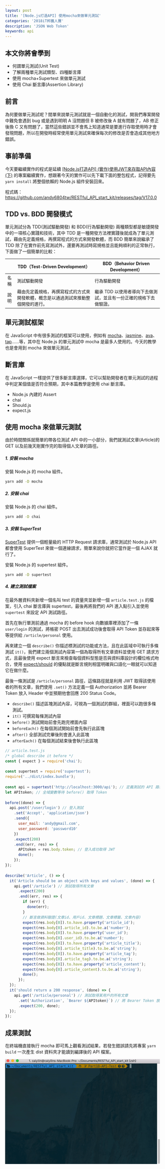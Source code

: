 ```yaml
---
layout: post
title: '[Node.js打造API] 使用mocha來做單元測試'
categories: '2018iT邦鐵人賽'
description: 'JSON Web Token'
keywords: api
---
```


## 本文你將會學到
- 何謂單元測試(Unit Test)
- 了解兩種單元測試類型、四種斷言庫
- 使用 mocha+Supertest 來做單元測試
- 使用 Chai 斷言庫(Assertion Library)

## 前言
為何要做單元測試呢？間單來說單元測試就是一個自動化的測試，開我們專案開發中難免會遇到 bug 或是遇到明明 A 沒問題但 B 被修改後 A 就有問題了，AB 修正後換 C 又有問題了，當然這些錯誤並不會馬上知道通常是要進行存取使用時才會發現問題，所以在開發時經常使用單元測試來確保每次的修改是否會造成其他地方錯誤。

## 事前準備
今天要繼續實作的程式是延續 [[Node.js打造API] (實作)使用JWT來存取API內容(下)](https://andy6804tw.github.io/2018/01/12/get-personal-article(2)/) 的專案繼續實作，想跟著今天的實作可以先下載下面的整包程式，記得要先 `yarn install` 將整個依賴的 Node.js 組件安裝回來。

程式碼：https://github.com/andy6804tw/RESTful_API_start_kit/releases/tag/V17.0.0

## TDD vs. BDD 開發模式
單元測試分為 TDD(測試驅動開發) 和 BDD(行為驅動開發) 兩種類型都是敏捷開發中的一項核心實踐和技術，其中 TDD 是一種開發方法裡實踐後就成為了單元測試，藉由先定義規格，再撰寫程式的方式來開發軟體，而 BDD 簡單來說繼承了 TDD 除了在實作前先寫測試外，還要再測試時寫規格並且能夠順利的正常執行，下面做了一個簡單的比較：

| |	TDD（Test-Driven Development）| BDD（Behavior Driven Development）|
|------------- | ------------- | ------------- |
|名稱| 測試驅動開發|行為驅動開發|
|說明|藉由先定義規格，再撰寫程式的方式來開發軟體，概念是以通過測試來推動整個開發的進行。|繼承 TDD 以使用者導向下去做測試，並且有一份正確的規格下去做驗證。|

## 單元測試框架
在 JavaScript 中有很多測試的框架可以使用，例如有 [mocha](https://github.com/mochajs/mocha)、[jasmine](https://github.com/jasmine/jasmine)、[ava](https://github.com/avajs/ava)、[tap](https://github.com/tapjs/node-tap)......等，其中在 Node.js 的單元測試中 mocha 是最多人使用的。今天的教學也是會用到 mocha 來做單元測試。

## 斷言庫
在 JavaScript 一樣提供了很多斷言庫選擇，它可以幫助開發者在單元測試的過程中判定某個值是否符合預期，其中本篇教學是使用 chai 斷言庫。

- Node.js 內建的 Assert
- chai
- Should.js
- expect.js

## 使用 mocha 來做單元測試
由於時間關係就簡單的帶各位測試 API 中的一小部分，我們就測試文章(Article)的 GET 以及前幾天剛實作完的取得個人文章的路徑。

##### 1. 安裝 mocha
安裝 Node.js 的 mocha 組件。

```bash
yarn add -D mocha
```

##### 2. 安裝 chai
安裝 Node.js 的 chai 組件。

```bash
yarn add -D chai
```

##### 3. 安裝 SuperTest
[SuperTest](https://github.com/visionmedia/supertest) 提供一個輕量級的 HTTP Request 請求庫，通常測試於 Node.js API 都會使用 SuperTest 來做一個連線請求，簡單來說你就把它當作是一個 AJAX 就行了。

安裝 Node.js 的 supertest 組件。

```bash
yarn add -D supertest
```

##### 4. 建立測試檔案
在最外層資料夾新增一個名叫 test 的資量夾並新增一個 `article.test.js` 的檔案，引入 chai 斷言庫與 supertest，最後再將我們的 API 進入點引入並使用 `supertest` 來設定 API 測試路徑。

首先在執行單測前通過 mocha 的 before hook 向數據庫裡添加了一條 `user/login` 的測試，將帳密 POST 出去測試成功後會取得 API Token 並存起來等等提供給 `/article/personal` 使用。

再來建立一個 `describe()` 你描述標測試的功能或方法，且在此區域中可執行多條測試 `it()`，我們建立兩個測試內容第一個為取得所有文章資料並使用 GET 請求方式，且最後使用 expect 斷言來檢查每個資料型態是否與資料庫設計的欄位格式吻合，使用 [expect/should](http://chaijs.com/api/bdd/) 的優點就是斷言規則相當明確與口語化一眼就可以知道它在做什麼。

最後一條測試是 `/article/personal` 路徑，這條路徑就是利用 JWT 取得該使用者的所有文章，我們使用 `.set()` 方法定義一個 Authorization 並將 Bearer Token 放入 Header 中並預期他會回應 200 Status Code。


- `describe()` 描述區塊測試內容，可視為一個測試的群組，裡面可以跑很多條測試。
- `it()` 可撰寫每條測試內容
- `before()` 測試開始前會先跑完裡面內容
- `beforeEach()` 在每個測試開始前會先執行此區塊
- `after()` 全部測試完畢後則會進入此區塊
- `afterEach()` 在每個測試結束後會執行此區塊

```js
// article.test.js
/* global describe it before */
const { expect } = require('chai');

const supertest = require('supertest');
require('../dist/index.bundle');

const api = supertest('http://localhost:3000/api'); // 定義測試的 API 路徑
let APItoken; // 全域變數等待 before() 取得 Token

before((done) => {
  api.post('/user/login') // 登入測試
    .set('Accept', 'application/json')
    .send({
      user_mail: 'andy@gmail.com',
      user_password: 'password10'
    })
    .expect(200)
    .end((err, res) => {
      APItoken = res.body.token; // 登入成功取得 JWT
      done();
    });
});

describe('Article', () => {
  it('Article should be an object with keys and values', (done) => {
    api.get('/article') // 測試取得所有文章
      .expect(200)
      .end((err, res) => {
        if (err) {
          done(err);
        }
        // 斷言做資料驗證(文章id、用戶id、文章標題、文章標籤、文章內容)
        expect(res.body[0]).to.have.property('article_id');
        expect(res.body[0].article_id).to.be.a('number');
        expect(res.body[0]).to.have.property('user_id');
        expect(res.body[0].user_id).to.be.a('number');
        expect(res.body[0]).to.have.property('article_title');
        expect(res.body[0].article_title).to.be.a('string');
        expect(res.body[0]).to.have.property('article_tag');
        expect(res.body[0].article_tag).to.be.a('string');
        expect(res.body[0]).to.have.property('article_content');
        expect(res.body[0].article_content).to.be.a('string');
        done();
      });
  });
  it('should return a 200 response', (done) => {
    api.get('/article/personal') // 測試取得某用戶的所有文章
      .set('Authorization', `Bearer ${APItoken}`) // 將 Bearer Token 放入 Header 中的 Authorization
      .expect(200, done);
  });
});
```

## 成果測試
在終端機直接執行 mocha 即可馬上觀看測試結果，若發生錯誤請先將專案 `yarn build` 一次產生 dist 資料夾才能讀到編譯後的 API 檔案。

<img src="/images/posts/it2018/img1070115-1.gif">
